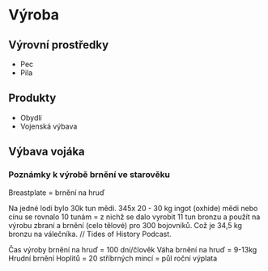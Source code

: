 # Výroba

## Výrovní prostředky
- Pec
- Pila

## Produkty
- Obydlí
- Vojenská výbava

## Výbava vojáka

### Poznámky k výrobě brnění ve starověku
Breastplate = brnění na hruď

Na jedné lodi bylo 30k tun mědi. 345x 20 - 30 kg ingot (oxhide) mědi nebo cínu se rovnalo 10 tunám = z nichž se dalo vyrobit 11 tun bronzu a použít na výrobu zbraní a brnění (celo tělové) pro 300 bojovníků. Což je 34,5 kg bronzu na válečníka. // Tides of History Podcast.

Čas výroby brnění na hruď = 100 dní/člověk
Váha brnění na hruď = 9-13kg
Hrudní brnění Hoplitů = 20 stříbrných mincí = půl roční výplata
